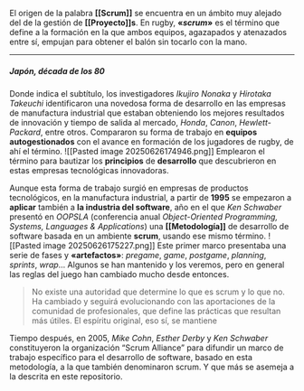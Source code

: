 El origen de la palabra **[[Scrum]]** se encuentra en un ámbito muy alejado del de la gestión de **[[Proyecto]]s**. 
En rugby, **«*scrum*»** es el término que define a la formación en la que ambos equipos, agazapados y atenazados entre sí, empujan para obtener el balón sin tocarlo con la mano.
****
##### **Japón, década de los 80**
Donde indica el subtítulo, los investigadores *Ikujiro* *Nonaka* y *Hirotaka* *Takeuchi* identificaron una novedosa forma de desarrollo en las empresas de manufactura industrial que estaban obteniendo los mejores resultados de innovación y tiempo de salida al mercado, *Honda*, *Canon*, *Hewlett-Packard*, entre otros. Compararon su forma de trabajo en **equipos autogestionados** con el avance en formación de los jugadores de rugby, de ahí el término.
![[Pasted image 20250626174946.png]]
Emplearon el término para bautizar los **principios** de **desarrollo** que descubrieron en estas empresas tecnológicas innovadoras.

Aunque esta forma de trabajo surgió en empresas de productos tecnológicos, en la manufactura industrial, a partir de **1995** se empezaron a **aplicar** también a **la industria del software**, año en el que *Ken Schwaber* presentó en *OOPSLA* (conferencia anual *Object-Oriented Programming, Systems, Languages & Applications*) una **[[Metodología]]** de desarrollo de software basada en un ambiente **scrum**, usando ese mismo término.
![[Pasted image 20250626175227.png]]
Este primer marco presentaba una serie de fases y **«artefactos»**: *pregame*, *game*, *postgame*, *planning*, *sprints*, *wrap*… Algunos se han mantenido y los veremos, pero en general las reglas del juego han cambiado mucho desde entonces.
> No existe una autoridad que determine lo que es scrum y lo que no. Ha cambiado y seguirá evolucionando con las aportaciones de la comunidad de profesionales, que define las prácticas que resultan más útiles. El espíritu original, eso sí, se mantiene

Tiempo después, en 2005, *Mike Cohn*, *Esther Derby* y *Ken Schwaber* constituyeron la organización “Scrum Alliance” para difundir un marco de trabajo específico para el desarrollo de software, basado en esta metodología, a la que también denominaron scrum. Y que más se asemeja a la descrita en este repositorio.

